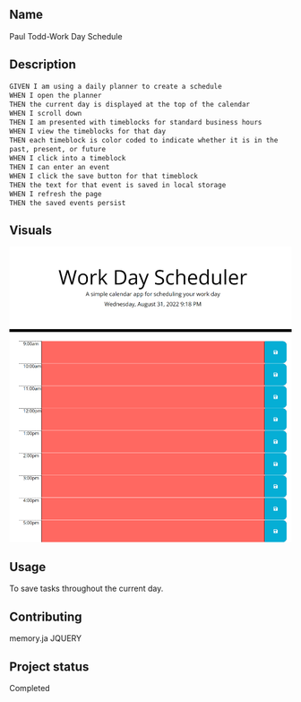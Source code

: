 ## Name

Paul Todd-Work Day Schedule

## Description

```
GIVEN I am using a daily planner to create a schedule
WHEN I open the planner
THEN the current day is displayed at the top of the calendar
WHEN I scroll down
THEN I am presented with timeblocks for standard business hours
WHEN I view the timeblocks for that day
THEN each timeblock is color coded to indicate whether it is in the past, present, or future
WHEN I click into a timeblock
THEN I can enter an event
WHEN I click the save button for that timeblock
THEN the text for that event is saved in local storage
WHEN I refresh the page
THEN the saved events persist
```

## Visuals

![Website-Screenshot](./Assets/Images/ptodd15.github.io_Work-Day-Scheduler_.png)

## Usage

To save tasks throughout the current day.

## Contributing

memory.ja
JQUERY

## Project status

Completed
